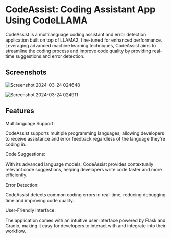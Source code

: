
# CodeAssist: Coding Assistant App Using CodeLLAMA 

CodeAssist is a multilanguage coding assistant and error detection application built on top of LLAMA2, fine-tuned for enhanced performance. Leveraging advanced machine learning techniques, CodeAssist aims to streamline the coding process and improve code quality by providing real-time suggestions and error detection.
## Screenshots

![Screenshot 2024-03-24 024648](https://github.com/vibhudixit123/CodeAssist/assets/104568465/a388a63e-070a-41dd-a717-1942334cd27d)

![Screenshot 2024-03-24 024911](https://github.com/vibhudixit123/CodeAssist/assets/104568465/25495f62-1682-4e47-96ab-1dcd3a18cfc2)

## Features

Multilanguage Support: 

CodeAssist supports multiple programming languages, allowing developers to receive assistance and error feedback regardless of the language they're coding in.

Code Suggestions: 

With its advanced language models, CodeAssist provides contextually relevant code suggestions, helping developers write code faster and more efficiently.

Error Detection: 

CodeAssist detects common coding errors in real-time, reducing debugging time and improving code quality.

User-Friendly Interface: 

The application comes with an intuitive user interface powered by Flask and Gradio, making it easy for developers to interact with and integrate into their workflow.
